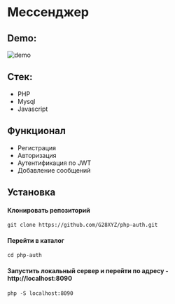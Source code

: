 # Мессенджер

## Demo:

<img src="https://github.com/G28XYZ/G28XYZ/blob/main/images/demo-auth-php.gif" alt='demo'/>

## Стек:

<ul>
  <li>PHP</li>
  <li>Mysql</li>
  <li>Javascript</li>
</ul>

## Функционал

<ul>
  <li>Регистрация</li>
  <li>Авторизация</li>
  <li>Аутентификация по JWT</li>
  <li>Добавление сообщений</li>
</ul>

## Установка

#### Клонировать репозиторий

`git clone https://github.com/G28XYZ/php-auth.git`

#### Перейти в каталог

`cd php-auth`

#### Запустить локальный сервер и перейти по адресу - http://localhost:8090

`php -S localhost:8090`
